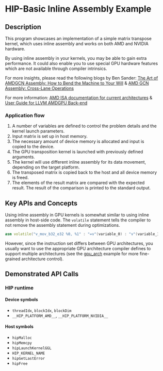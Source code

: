 # HIP-Basic Inline Assembly Example

## Description
This program showcases an implementation of a simple matrix transpose kernel, which uses inline assembly and works on both AMD and NVIDIA hardware. 

By using inline assembly in your kernels, you may be able to gain extra performance. 
It could also enable you to use special GPU hardware features which are not available through compiler intrinsics.


For more insights, please read the following blogs by Ben Sander:
[The Art of AMDGCN Assembly: How to Bend the Machine to Your Will](https://gpuopen.com/learn/amdgcn-assembly/) &
[AMD GCN Assembly: Cross-Lane Operations](https://gpuopen.com/learn/amd-gcn-assembly-cross-lane-operations/)

For more information:
[AMD ISA documentation for current architectures](https://gpuopen.com/amd-isa-documentation/) &
[User Guide for LLVM AMDGPU Back-end](https://llvm.org/docs/AMDGPUUsage.html)


### Application flow
1. A number of variables are defined to control the problem details and the kernel launch parameters.
2. Input matrix is set up in host memory.
3. The necessary amount of device memory is allocated and input is copied to the device.
4. The GPU transposition kernel is launched with previously defined arguments.
5. The kernel will use different inline assembly for its data movement, depending on the target platform.
6. The transposed matrix is copied back to the host and all device memory is freed.
7. The elements of the result matrix are compared with the expected result. The result of the comparison is printed to the standard output.

## Key APIs and Concepts
Using inline assembly in GPU kernels is somewhat similar to using inline assembly in host-side code. The `volatile` statement tells the compiler to not remove the assembly statement during optimizations.

```c++
asm volatile("v_mov_b32_e32 %0, %1" : "=v"(variable_0) : "v"(variable_1))
```

However, since the instruction set differs between GPU architectures, you usually want to use the appropriate GPU architecture compiler defines to support multiple architectures (see the [gpu_arch](/HIP-Basic/gpu_arch/main.hip) example for more fine-grained architecture control).

## Demonstrated API Calls
### HIP runtime
#### Device symbols
- `threadIdx`, `blockIdx`, `blockDim`
- `__HIP_PLATFORM_AMD__`, `__HIP_PLATFORM_NVIDIA__`
#### Host symbols
- `hipMalloc`
- `hipMemcpy`
- `hipLaunchKernelGGL`
- `HIP_KERNEL_NAME`
- `hipGetLastError`
- `hipFree`
